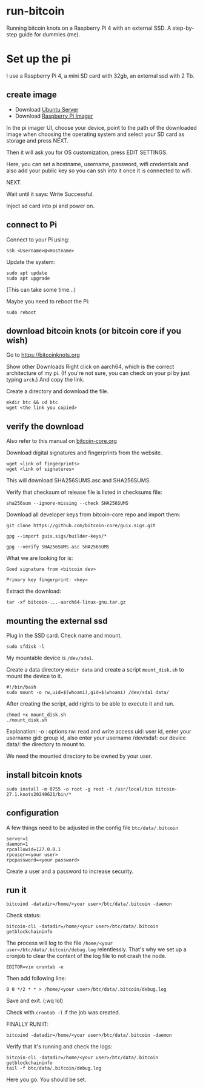 # run-bitcoin
Running bitcoin knots on a Raspberry Pi 4 with an external SSD.
A step-by-step guide for dummies (me).

# Set up the pi

I use a Raspberry Pi 4, a mini SD card with 32gb, an external ssd with 2 Tb.

## create image
- Download [Ubuntu Server](https://ubuntu.com/download/raspberry-pi)
- Download [Raspberry Pi Imager](https://www.raspberrypi.com/software/)

In the pi imager UI, choose your device, point to the path of the downloaded image when 
choosing the operating system and select your SD card as storage and press NEXT.

Then it will ask you for OS customization, press EDIT SETTINGS.

Here, you can set a hostname, username, password, wifi credentials and also add your public key so you can ssh into it once it is connected to wifi.

NEXT.

Wait until it says: Write Successful.

Inject sd card into pi and power on.


## connect to Pi

Connect to your Pi using:

```
ssh <Username>@<Hostname>
```

Update the system:

```
sudo apt update
sudo apt upgrade
```
(This can take some time...)

Maybe you need to reboot the Pi:

```
sudo reboot
```

## download bitcoin knots (or bitcoin core if you wish)

Go to https://bitcoinknots.org 

Show other Downloads
Right click on aarch64, which is the correct architecture of my pi. (If you're not sure, you can check on your pi by just typing `arch`.)
And copy the link.

Create a directory and download the file.
```
mkdir btc && cd btc
wget <the link you copied>
```

## verify the download

Also refer to this manual on [bitcoin-core.org](https://bitcoincore.org/en/download/)

Download digital signatures and fingerprints from the website.

```
wget <link of fingerprints>
wget <link of signatures>
```
This will download SHA256SUMS.asc and SHA256SUMS.

Verify that checksum of release file is listed in checksums file:

```
sha256sum --ignore-missing --check SHA256SUMS 
```

Download all developer keys from bitcoin-core repo and import them:

```
git clone https://github.com/bitcoin-core/guix.sigs.git

gpg --import guix.sigs/builder-keys/*
```

```
gpg --verify SHA256SUMS.asc SHA256SUMS
```
What we are looking for is: 

```
Good signature from <bitcoin dev>

Primary key fingerprint: <key>
```

Extract the download:

```
tar -xf bitcoin-...-aarch64-linux-gnu.tar.gz
```

## mounting the external ssd

Plug in the SSD card. Check name and mount.

```
sudo sfdisk -l
```
My mountable device is `/dev/sda1`.

Create a data directory `mkdir data` and create a script `mount_disk.sh` to mount the device to it.

```
#!/bin/bash
sudo mount -o rw,uid=$(whoami),gid=$(whoami) /dev/sda1 data/
```
After creating the script, add rights to be able to execute it and run.

```
chmod +x mount_disk.sh
./mount_disk.sh
```

Explanation:
-o : options
rw: read and write access
uid: user id, enter your username
gid: group id, also enter your username
/dev/sda1: our device
data/: the directory to mount to.

We need the mounted directory to be owned by your user.

## install bitcoin knots

```
sudo install -m 0755 -o root -g root -t /usr/local/bin bitcoin-27.1.knots20240621/bin/*
```


## configuration
A few things need to be adjusted in the config file `btc/data/.bitcoin`
```
server=1
daemon=1
rpcallowid=127.0.0.1
rpcuser=<your user>
rpcpassword=<your password>
```
Create a user and a password to increase security.

## run it

```
bitcoind -datadir=/home/<your user>/btc/data/.bitcoin -daemon
```

Check status:

```
bitcoin-cli -datadir=/home/<your user>/btc/data/.bitcoin getblockchaininfo
```

The process will log to the file `/home/<your user>/btc/data/.bitcoin/debug.log` relentlessly.
That's why we set up a cronjob to clear the content of the log file to not crash the node.

```
EDITOR=vim crontab -e
```

Then add following line:

```
0 0 */2 * * > /home/<your user>/btc/data/.bitcoin/debug.log
```
Save and exit. (:wq lol)

Check with `crontab -l` if the job was created.


FINALLY RUN IT:

```
bitcoind -datadir=/home/<your user>/btc/data/.bitcoin -daemon
```

Verify that it's running and check the logs:

```
bitcoin-cli -datadir=/home/<your user>/btc/data/.bitcoin getblockchaininfo
tail -f btc/data/.bitcoin/debug.log
```

Here you go. You should be set.
